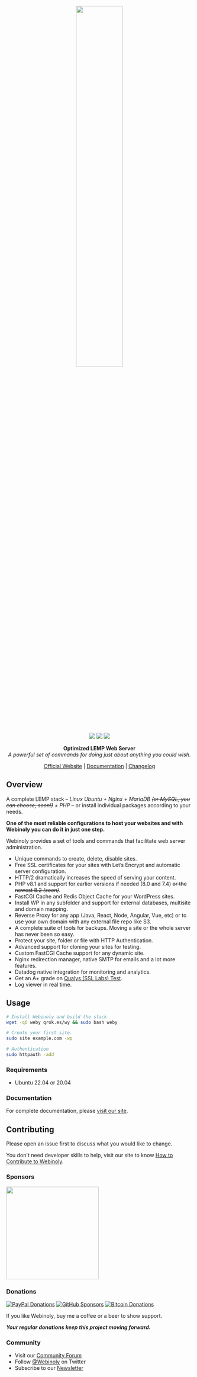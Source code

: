 <div align="center">
 	<p><a href="https://webinoly.com/"><img width="50%" src="https://cdn.qrokes.com/wp-content/uploads/sites/4/2020/11/webinoly_logo_blue.png" /></a></p>
 	<p>
		<img src="https://img.shields.io/badge/build-passing-brightgreen.svg" />
        <img src="https://img.shields.io/github/license/QROkes/webinoly" />
        <img src="https://img.shields.io/github/v/release/QROkes/webinoly?color=orange" />
	</p>
    <p><b>Optimized LEMP Web Server</b></br>
    <i>A powerful set of commands for doing just about anything you could wish.</i></p>
    <p><a href="https://webinoly.com/">Official Website</a> | <a href="https://webinoly.com/documentation/">Documentation</a> | <a href="https://github.com/QROkes/webinoly/releases">Changelog</a></p>
</div>

## Overview
A complete LEMP stack _– Linux Ubuntu + Nginx + MariaDB ~~*(or MySQL, you can choose, soon!)*~~ + PHP –_ or install individual packages according to your needs.

**One of the most reliable configurations to host your websites and with Webinoly you can do it in just one step.**

Webinoly provides a set of tools and commands that facilitate web server administration.
- Unique commands to create, delete, disable sites.
- Free SSL certificates for your sites with Let’s Encrypt and automatic server configuration.
- HTTP/2 dramatically increases the speed of serving your content.
- PHP v8.1 and support for earlier versions if needed (8.0 and 7.4) ~~or the newest 8.2 *(soon)*~~.
- FastCGI Cache and Redis Object Cache for your WordPress sites.
- Install WP in any subfolder and support for external databases, multisite and domain mapping.
- Reverse Proxy for any app (Java, React, Node, Angular, Vue, etc) or to use your own domain with any external file repo like S3.
- A complete suite of tools for backups. Moving a site or the whole server has never been so easy.
- Protect your site, folder or file with HTTP Authentication.
- Advanced support for cloning your sites for testing.
- Custom FastCGI Cache support for any dynamic site.
- Nginx redirection manager, native SMTP for emails and a lot more features.
- Datadog native integration for monitoring and analytics.
- Get an A+ grade on [Qualys (SSL Labs) Test](https://www.ssllabs.com/ssltest/).
- Log viewer in real time.

## Usage

```bash
# Install Webinoly and build the stack
wget -qO weby qrok.es/wy && sudo bash weby

# Create your first site.
sudo site example.com -wp

# Authentication
sudo httpauth -add
```

### Requirements
* Ubuntu 22.04 or 20.04


### Documentation
For complete documentation, please [visit our site](https://webinoly.com/documentation/).


## Contributing
Please open an issue first to discuss what you would like to change.

You don't need developer skills to help, visit our site to know [How to Contribute to Webinoly](https://webinoly.com/en/contribute/).

### Sponsors

<p><a href="https://www.eltris.com/" target="_blank" rel="sponsored nofollow noopener"><img width="250px" src="https://cdn.qrokes.com/wp-content/uploads/sites/4/2022/11/Sponsor_Eltris-European-Hosting_Logo.jpg" /></a></p>

### Donations

[![PayPal Donations](https://cdn.qrokes.com/media/paypal-webinoly-donate.png)](https://www.paypal.me/qrokes)
[![GitHub Sponsors](https://cdn.qrokes.com/media/github-sponsors.png)](https://github.com/sponsors/QROkes)
[![Bitcoin Donations](https://cdn.qrokes.com/media/bitcoin-webinoly-donate.png)](https://www.blockchain.com/en/btc/address/1E3Ybo5UcvaAr1MoK4nBnMRFFY9aEMiku3)

If you like Webinoly, buy me a coffee or a beer to show support.

**_Your regular donations keep this project moving forward._**

### Community
- Visit our [Community Forum](https://webinoly.com/support/)
- Follow [@Webinoly](https://twitter.com/Webinoly) on Twitter
- Subscribe to our [Newsletter](https://webinoly.com/newsletter/)

